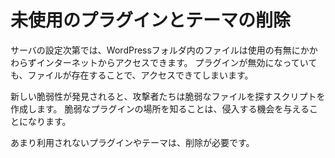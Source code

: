 
# 未使用のプラグインとテーマの削除

サーバの設定次第では、WordPressフォルダ内のファイルは使用の有無にかかわらずインターネットからアクセスできます。
プラグインが無効になっていても、ファイルが存在することで、アクセスできてしまいます。

新しい脆弱性が発見されると、攻撃者たちは脆弱なファイルを探すスクリプトを作成します。
脆弱なプラグインの場所を知ることは、侵入する機会を与えることになります。

あまり利用されないプラグインやテーマは、削除が必要です。

